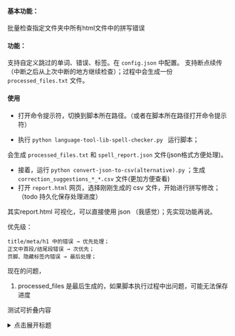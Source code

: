 #### 基本功能：
批量检查指定文件夹中所有html文件中的拼写错误

#### 功能：

支持自定义跳过的单词、错误、标签。在 `config.json` 中配置。
支持断点续传（中断之后从上次中断的地方继续检查）；过程中会生成一份 `processed_files.txt` 文件。

#### 使用

- 打开命令提示符，切换到脚本所在路径。（或者在脚本所在路径打开命令提示符）

- 执行 `python language-tool-lib-spell-checker.py ` 运行脚本；

会生成 `processed_files.txt` 和 `spell_report.json` 文件(json格式方便处理)。

- 接着，运行 `python convert-json-to-csv(alternative).py` ；生成 `correction_suggestions_*_*.csv` 文件(更加方便查看)
- 打开 `report.html` 网页，选择刚刚生成的 csv 文件，开始进行拼写修改；（todo 持久化保存处理进度）

其实report.html 可视化，可以直接使用 json （我感觉）；先实现功能再说。

优先级：

```text
title/meta/h1 中的错误 → 优先处理；
正文中首段/结尾段错误 → 次优先；
页脚、隐藏标签内错误 → 最后处理；
```

现在的问题，

1. processed_files 是最后生成的，如果脚本执行过程中出问题，可能无法保存进度

测试可折叠内容
<details>
  <summary>点击展开标题</summary>
  
  这里是隐藏的内容...
  
  - 支持 **Markdown** 语法
  - 列表、代码块、链接等均可嵌套
</details>



